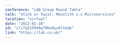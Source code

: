 ```yaml
---
conference: "LAB Group Round Table"
talk: "Stick or Twist: Monolith v.s Microservices"
location: "virtual"
date: "2022-02-10"
id: "clifq515940g70bw9yu0ltedp"
link: "https://lab.co.uk/"
---
```


